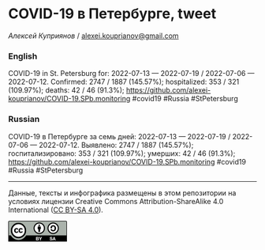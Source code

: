 COVID-19 в Петербурге, tweet
============================

*Алексей Куприянов* /
<a href="mailto:alexei.kouprianov@gmail.com" class="email">alexei.kouprianov@gmail.com</a>

### English

COVID-19 in St. Petersburg for: 2022-07-13 — 2022-07-19 / 2022-07-06 —
2022-07-12. Сonfirmed: 2747 / 1887 (145.57%); hospitalized: 353 / 321
(109.97%); deaths: 42 / 46 (91.3%);
<a href="https://github.com/alexei-kouprianov/COVID-19.SPb.monitoring" class="uri">https://github.com/alexei-kouprianov/COVID-19.SPb.monitoring</a>
\#covid19 \#Russia \#StPetersburg

### Russian

COVID-19 в Петербурге за семь дней: 2022-07-13 — 2022-07-19 / 2022-07-06
— 2022-07-12. Выявлено: 2747 / 1887 (145.57%); госпитализировано: 353 /
321 (109.97%); умерших: 42 / 46 (91.3%);
<a href="https://github.com/alexei-kouprianov/COVID-19.SPb.monitoring" class="uri">https://github.com/alexei-kouprianov/COVID-19.SPb.monitoring</a>
\#covid19 \#Russia \#StPetersburg

------------------------------------------------------------------------

Данные, тексты и инфографика размещены в этом репозитории на условиях
лицензии Creative Commons Attribution-ShareAlike 4.0 International ([CC
BY-SA 4.0](https://creativecommons.org/licenses/by-sa/4.0/)).

![](../misc/CC-BY-SA-icon.png "CC-BY-SA")
